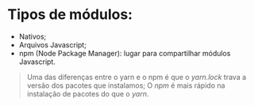 # Tipos de módulos:

 - Nativos;
 - Arquivos Javascript;
 - npm (Node Package Manager): lugar para compartilhar módulos Javascript.
 

>  Uma das diferenças entre o yarn e o npm é que o *yarn.lock* trava a
> versão dos pacotes que instalamos;
> O *npm* é mais rápido na instalação de pacotes do que o *yarn*.

